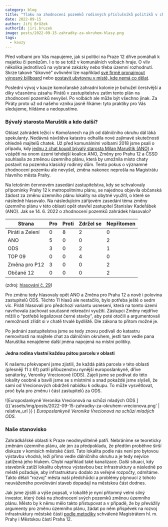 ```yaml
---
category: blog
title: "Tlaku na zhodnocení pozemků rodinných příslušníků politiků v chatové osadě nepodlehneme"
date: 2022-09-15
author: Jiří Brůžek
authorId: jiri.bruzek
image: posts/2022-09-15-zahradky-za-okruhem-hlasy.png
tags:
  - kauzy
---
```


Před volbami pro Vás mapujeme, jak si politici na Praze 12 dříve pomáhali k majetku či penězům. I o to se totiž v komunálních volbách hraje. O vliv několika jednotlivců na vybrané zakázky nebo třeba územní rozhodnutí. Skrze takové “šikovné” ovlivnění lze například [své firmě pronajmout výnosný billboard](https://praha12.pirati.cz/aktuality/lidr-ano-si-prihral-pronajem-reklamni-plochy.html) nebo [postavit ubytovnu v místě, kde nemá co dělat](https://praha12.pirati.cz/aktuality/pinc-ano-ubytovna-u-skladu.html).

Poslední vývoj v kauze komořanské zahradní kolonie je bohužel čerstvější a díky včasnému zásahu Pirátů v zastupitelstvu zatím tento plán na zhodnocení pozemků nevyšel. Po volbách ale může být všechno jinak. Za Piráty proto už od našeho vzniku jasně říkáme: tyto praktiky pro Vás sledujeme, hlídáme a nedopustíme.

### Bývalý starosta Maruštík a kdo další?

Oblast zahrádek ležící v Komořanech na jih od dálničního okruhu dál láká spekulanty. Nedávná návštěva katastru odhalila nové zajímavé skutečnosti ohledně majitelů chatek. Už před komunálními volbami 2018 jsme psali o případu, kdy [jednu z chat koupil bývalý starosta Milan Maruštík (ANO)](https://praha12.pirati.cz/aktuality/marustik-kupuje-chatu.html) a vzápětí na onom území tehdejší koalice ANO, Změny pro Prahu 12 a ČSSD souhlasila ze změnou územního plánu, která by umožnila místo chaty postavit na pozemku  klasický rodinný dům. Tento pokus o významné zhodnocení pozemku ale nevyšel, změna nakonec neprošla na Magistrátu hlavního města Prahy.

Na letošním červnovém zasedání zastupitelstva, kdy se schvalovaly připomínky Prahy 12 k metropolitnímu plánu, se najednou objevila občanská žádost za změnu územního plánu lokality na obytné využití, o které se následně hlasovalo. Na následujícím zářijovém zasedání téma změny územního plánu v této oblasti opět otevřel zastupitel Stanislav Kadeřábek (ANO). Jak se 14. 6. 2022 o zhodnocení pozemků zahrádek hlasovalo?

| Strana          | Pro | Proti | Zdržel se | Nepřítomen |
|-----------------|-----|-------|-----------|------------|
| Piráti a Zelení | 0   | 8     | 2         | 0          |
| ANO             | 5   | 0     | 0         | 2          |
| ODS             | 3   | 0     | 2         | 1          |
| TOP 09          | 0   | 0     | 4         | 0          |
| Změna pro P12   | 3   | 0     | 0         | 2          |
| Občané 12       | 0   | 0     | 0         | 2          |

(zdroj: [hlasování č. 29](https://www.praha12.cz/assets/File.ashx?id_org=80112&id_dokumenty=91126))

Pro změnu tedy hlasovaly opět ANO a Změna pro Prahu 12 a nově i polovina zastupitelů ODS. Těchto 11 hlasů ale nestačilo, bylo potřeba ještě o sedm víc. Piráti hlasovali pro předchozí variantu usnesení, která na tomto území navrhovala zachovat současné rekreační využití. Zástupci Změny nejdříve mlžili o “potřebě legalizovat černé stavby”, aby poté otočili a argumentovali nemožností zřídit si v chatě trvalé bydliště. Dle zákona to přitom možné je.

Po jednání zastupitelstva jsme se tedy znovu podívali do katastru nemovitostí na majitele chat za dálničním okruhem, jestli tam vedle pana Maruštíka nenajdeme další jména napojená na místní politiky.

#### Jedna rodina vlastní každou pátou parcelu v oblasti

K našemu překvapení jsme zjistili, že každá pátá parcela v této oblasti (přesněji 11 z 61) patří příbuzenstvu nynější europoslankyně, dříve senátorky, Veroniky Vrecionové (ODS). Zajeli jsme se podívat do této lokality osobně a bavili jsme se s místními a snad pokaždé jsme slyšeli, že sami od Vrecionových obdrželi nabídku k odkupu. To může vysvětlovat, proč byla pro změnu i část zastupitelů za ODS.

![Europoslankyně Veronika Vrecionová na schůzi mladých ODS ]({{'assets/img/posts/2022-09-15-zahradky-za-okruhem-vrecionova.png' | relative_url }} )
_Europoslankyně Veronika Vrecionová na schůzi mladých ODS._

### Naše stanovisko
Zahrádkářské oblasti k Praze neodmyslitelně patří. Nebráníme se teoreticky změnám územního plánu, ale jen za předpokladu, že předtím proběhne širší diskuze v komisích městské části. Tato lokalita podle nás není pro bytovou výstavbu vhodná, leží přímo vedle dálničního okruhu a je tedy nejvíce zatížená jeho hlukem. Chybí například také kanalizace. Další situaci, kdy stavebník zatíží lokalitu obytnou výstavbou bez infrastruktury a následně po městě požaduje, aby infrastrukturu dodalo za veřejné rozpočty, odmítáme. Takto dělali “rozvoj” města naši předchůdci a problémy plynoucí z tohoto neuváženého povolování staveb dopadají na městskou část dodnes.

Jak jsme zjistili a výše popsali, v lokalitě je nyní přítomný velmi silný investor, který čeká na zhodnocení svých pozemků změnou územního plánu. Město by k němu mělo takto přistupovat a v případě, že by převážily argumenty pro změnu územního plánu, žádat po něm příspěvek na rozvoj infrastruktury městské části [podle metodiky](https://www.praha12.cz/assets/File.ashx?id_org=80112&id_dokumenty=89892) schválené Magistrátem hl. m. Prahy i Městskou částí Praha 12.


